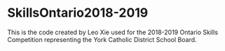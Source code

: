 # SkillsOntario2018-2019
This is the code created by Leo Xie used for the 2018-2019 Ontario Skills Competition representing the York Catholic District School Board. 
